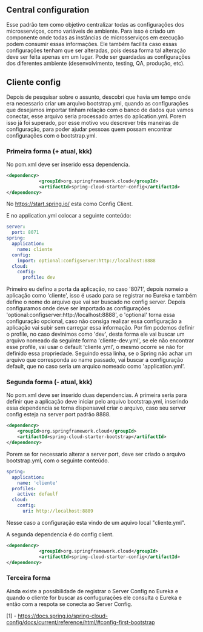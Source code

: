 ## Central configuration

Esse padrão tem como objetivo centralizar todas as configurações dos microsserviços, como variáveis de ambiente. Para isso é criado um componente onde todas as instâncias de microsserviços em execução podem consumir essas informações. Ele também facilita caso essas configurações tenham que ser alteradas, pois dessa forma tal alteração deve ser feita apenas em um lugar. 
Pode ser guardadas as configurações dos diferentes ambiente (desenvolvimento, testing, QA, produção, etc).


## Cliente config

Depois de pesquisar sobre o assunto, descobri que havia um tempo onde era necessario criar um arquivo bootstrap.yml, quando as configurações 
que desejamos importar tinham relação com o banco de dados que vamos conectar, esse arquivo seria processado antes do aplication.yml.
Porem isso já foi superado, por esse motivo vou descrever três maneiras de configuração, para poder ajudar pessoas quem possam encontrar 
configurações com o bootstrap.yml.


### Primeira forma (+ atual, kkk)

No pom.xml deve ser inserido essa dependencia.

```xml
<dependency>
			<groupId>org.springframework.cloud</groupId>
			<artifactId>spring-cloud-starter-config</artifactId>
</dependency>
```
No https://start.spring.io/ esta como Config Client.

E no application.yml colocar a seguinte conteúdo:

```yml
server:
  port: 8071
spring:
  application:
    name: cliente
  config:
    import: optional:configserver:http://localhost:8888
  cloud:
    config:
      profile: dev
```
Primeiro eu defino a porta da aplicação, no caso '8071', depois nomeio a aplicação como 'cliente', isso é usado para se 
registrar no Eureka e também define o nome do arquivo que vai ser buscado no config server. Depois configuramos 
onde deve ser importado as configurações 'optional:configserver:http://localhost:8888', o 'optional' torna essa 
configuração opcional, caso não consiga realizar essa configuração a aplicação vai subir sem carregar essa informação. 
Por fim podemos definir o profile, no caso devinimos como 'dev', desta forma ele vai buscar um arquivo nomeado da seguinte 
forma 'cliente-dev.yml', se ele não encontrar esse profile, vai usar o default 'cliente.yml', o mesmo ocorre se não for 
definido essa propriedade. Seguindo essa linha, se o Spring não achar um arquivo que corresponda ao name passado, vai 
buscar a configuração default, que no caso seria um arquico nomeado como 'application.yml'.


### Segunda forma (- atual, kkk)

No pom.xml deve ser inserido duas dependencias.
A primeira seria para definir que a aplicação deve iniciar pelo arquivo bootstrap.yml, 
inserindo essa dependencia se torna dispensavel criar o arquivo, caso seu server config 
esteja na server port padrão 8888.

```xml
<dependency>
    <groupId>org.springframework.cloud</groupId>
    <artifactId>spring-cloud-starter-bootstrap</artifactId>
</dependency>
```

Porem se for necessario alterar a server port, deve ser criado o arquivo bootstrap.yml, 
com o seguinte conteúdo.

```yml
spring:
  application:
    name: 'cliente'
  profiles:
    active: defaulf
  cloud:
    config:
      uri: http://localhost:8889
```
Nesse caso a configuração esta vindo de um aquivo local "cliente.yml".

A segunda dependencia é do config client.

```xml
<dependency>
			<groupId>org.springframework.cloud</groupId>
			<artifactId>spring-cloud-starter-config</artifactId>
</dependency>
```

### Terceira forma

Ainda existe a possibilidade de registrar o Server Config no Eureka e quando o cliente for buscar as confugurações ele consulta o Eureka e então com a respota se conecta ao Server Config.



[1] - https://docs.spring.io/spring-cloud-config/docs/current/reference/html/#config-first-bootstrap
